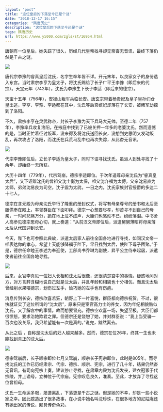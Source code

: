 ```yaml
---
layout: "post"
title: "这位皇后的下落至今还是个谜"
date: "2018-12-17 16:15"
categories: "隋唐历史"
description: "这位皇后的下落至今还是个谜"
tags: 隋唐历史
url: https://www.y5000.com/zgls/st/16954.html
---
```






唐朝有一位皇后，她失踪了很久，历经几代皇帝找寻却无奈杳无音讯，最终下落仍然是千古之谜。

![](https://img.y5000.com/uploads/allimg/170314/1450515453-0.jpg)

唐代宗李豫的睿真皇后沈氏，名字生卒年皆不详。开元末年，以良家女子的身份选入东宫。当时肃宗李亨为皇太子，将沈氏赐给了长子广平王李豫（即后来的代宗）。天宝元年（742年），沈氏为李豫生下长子李适（即后来的德宗）。

天宝十五年（756年），安禄山叛军兵临长安。唐玄宗带着杨贵妃及皇子皇孙们仓皇出逃，李亨、李豫、李适都在其中，沈氏等后宫嫔妃却落在了长安，被叛军劫掠到了洛阳。

不久，肃宗李亨在灵武称帝，封长子李豫为天下兵马大元帅。至德二年（757年），李豫率兵收复洛阳，在掖庭中找到了已被关押一年多的老婆沈氏。然而遗憾的是，当时正忙着征讨叛军，没来得及将沈氏送回长安，没想到史思明又发动叛乱，再次攻占了洛阳，而沈氏在兵荒马乱中也再次失踪，从此杳无音讯。

![](https://img.y5000.com/uploads/allimg/170314/14505153R-1.jpg)

代宗李豫即位后，立长子李适为皇太子，同时下诏寻找沈氏。虽派人到处寻找了十余年，却始终一无所获。

大历十四年（779年），代宗驾崩，德宗李适即位。于次年遥尊母亲沈氏为“睿真皇太后”，又下诏赠沈氏的曾祖父沈士衡为太保，祖父沈介福为太傅，父亲沈易直为太师，弟弟沈易良为司空，沈子震为太尉。一日之内，沈氏家族封官授爵的多达二十七人。

德宗在含元殿为母亲沈氏举行了隆重的册封仪式，将写有母亲尊号的册书和太后衮服供奉在殿上，率领群臣在下面叩拜。德宗一心想要尽孝，却苦寻不到自己的母亲，一时间悲痛万分，跪在地上泣不成声，大臣们也感动不已，纷纷落泪。中书舍人高参见德宗思母心切，就上奏道：“从前汉文帝即位后，派遣舅舅薄昭将母亲薄太后从代国迎到长安。

今天，陛下也可参照此典故，派遣太后家人前往全国各地进行寻找，如同汉文帝一样表达你的孝心。希望上天能够降福于陛下，早日找到太后，使陛下母子团聚。”于是，德宗任命睦王李述为奉迎使，工部尚书乔琳为副使，昇平公主侍奉起居，派遣使者前往全国各地寻找。

![](https://img.y5000.com/uploads/allimg/170314/145051LR-2.jpg)

后来，女官李真见一位妇人长相和沈太后很像，还很清楚宫中的事情。疑惑地问对方，对方言辞含糊地说自己就是沈太后，并且年龄和相貌也十分相仿。而且沈太后曾经削水果喂德宗，划伤过左手，恰巧她的左手也有伤疤。

消息传到长安，德宗欣喜若狂，朝野上下一片喜悦，群臣都向德宗祝贺。不过，很快就证实了这位所谓的“沈太后”，原来只是宦官高力士的养女，因为年纪相貌酷似沈氏，又了解宫中的事情，故而想要冒充。德宗空欢喜一场，失望至极。大臣们都很愤怒，要求治她欺君之罪。但德宗还是饶恕了她，并对群臣说：“我上当受骗一百次也没关系，我只希望能有一次是真的。”说完，黯然离去。

从此之后 ，自称是沈太后的妇人越来越多。然而，德宗在位26年，终其一生也未能找到真正的沈太后。

![](https://img.y5000.com/uploads/allimg/170314/145051I09-3.jpg)

德宗驾崩后，长子顺宗即位七月又驾崩，顺宗长子宪宗即位，此时是805年。而寻找沈氏的工作已历经肃宗、代宗、德宗、顺宗、宪宗，进行了几十年，结果仍然杳无音讯。有司向宪宗上奏，建议停止寻找，在肃章内殿为沈氏发丧，建衣冠冢于代宗陵，并上谥号，立神位于代宗庙。宪宗叹息良久，准奏。至此，才放弃了寻找这位曾祖母。

沈氏一生命运多艰，屡遭离乱，下落更是千古之谜。但是她的不幸，却是一些小说家之幸。因此臆造出了很多故事，在小说中她名叫沈珍珠，在很多地方的尼姑庵还有她出家的传说，颇具传奇色彩。
